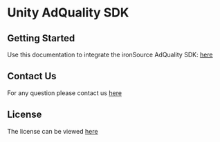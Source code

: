 # Unity AdQuality SDK

## Getting Started
Use this documentation to integrate the ironSource AdQuality SDK: [here](https://developers.is.com/ironsource-mobile/unity/sdk-integration-guides/)

## Contact Us 
For any question please contact us [here](https://ironsrc.my.site.com/helpcenter/s/)

## License 
The license can be viewed [here](https://github.com/ironsource-mobile/Unity-adqualitysdk/blob/main/LICENSE)

